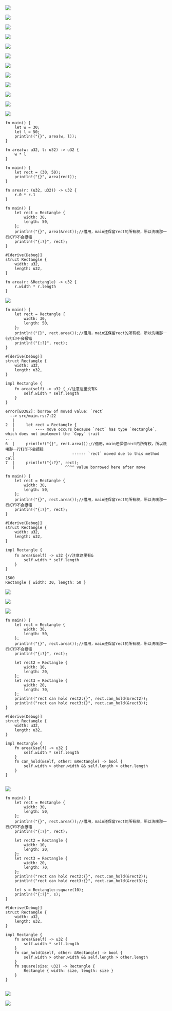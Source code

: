![](https://gitee.com/hxc8/images4/raw/master/img/202407172318050.jpg)

![](https://gitee.com/hxc8/images4/raw/master/img/202407172318992.jpg)

![](https://gitee.com/hxc8/images4/raw/master/img/202407172318783.jpg)

![](https://gitee.com/hxc8/images4/raw/master/img/202407172318075.jpg)

![](https://gitee.com/hxc8/images4/raw/master/img/202407172318400.jpg)

![](https://gitee.com/hxc8/images4/raw/master/img/202407172318563.jpg)

![](https://gitee.com/hxc8/images4/raw/master/img/202407172319083.jpg)

![](https://gitee.com/hxc8/images4/raw/master/img/202407172319427.jpg)

![](https://gitee.com/hxc8/images4/raw/master/img/202407172319657.jpg)

![](https://gitee.com/hxc8/images4/raw/master/img/202407172319056.jpg)

![](https://gitee.com/hxc8/images4/raw/master/img/202407172319508.jpg)

![](https://gitee.com/hxc8/images4/raw/master/img/202407172319882.jpg)

```
fn main() {
    let w = 30;
    let l = 50;
    println!("{}", area(w, l));
}

fn area(w: u32, l: u32) -> u32 {
    w * l
}
```

```
fn main() {
    let rect = (30, 50);
    println!("{}", area(rect));
}

fn area(r: (u32, u32)) -> u32 {
    r.0 * r.1
}
```

```
fn main() {
    let rect = Rectangle {
        width: 30,
        length: 50,
    };
    println!("{}", area(&rect));//借用，main还保留rect的所有权，所以洗唛那一行打印不会报错
    println!("{:?}", rect);
}

#[derive(Debug)]
struct Rectangle {
    width: u32,
    length: u32,
}

fn area(r: &Rectangle) -> u32 {
    r.width * r.length
}
```

![](https://gitee.com/hxc8/images4/raw/master/img/202407172319403.jpg)

```
fn main() {
    let rect = Rectangle {
        width: 30,
        length: 50,
    };
    println!("{}", rect.area());//借用，main还保留rect的所有权，所以洗唛那一行打印不会报错
    println!("{:?}", rect);
}

#[derive(Debug)]
struct Rectangle {
    width: u32,
    length: u32,
}

impl Rectangle {
    fn area(self) -> u32 { //注意这里没有&
        self.width * self.length
    }
}

error[E0382]: borrow of moved value: `rect`
  --> src/main.rs:7:22
   |
2  |     let rect = Rectangle {
   |         ---- move occurs because `rect` has type `Rectangle`, which does not implement the `Copy` trait
...
6  |     println!("{}", rect.area());//借用，main还保留rect的所有权，所以洗唛那一行打印不会报错
   |                         ------ `rect` moved due to this method call
7  |     println!("{:?}", rect);
   |                      ^^^^ value borrowed here after move

```

```
fn main() {
    let rect = Rectangle {
        width: 30,
        length: 50,
    };
    println!("{}", rect.area());//借用，main还保留rect的所有权，所以洗唛那一行打印不会报错
    println!("{:?}", rect);
}

#[derive(Debug)]
struct Rectangle {
    width: u32,
    length: u32,
}

impl Rectangle {
    fn area(&self) -> u32 {//注意这里有&
        self.width * self.length
    }
}

1500
Rectangle { width: 30, length: 50 }
```

![](https://gitee.com/hxc8/images4/raw/master/img/202407172319663.jpg)

![](https://gitee.com/hxc8/images4/raw/master/img/202407172319649.jpg)

![](https://gitee.com/hxc8/images4/raw/master/img/202407172319067.jpg)

```
fn main() {
    let rect = Rectangle {
        width: 30,
        length: 50,
    };
    println!("{}", rect.area());//借用，main还保留rect的所有权，所以洗唛那一行打印不会报错
    println!("{:?}", rect);

    let rect2 = Rectangle {
        width: 10,
        length: 20,
    };
    let rect3 = Rectangle {
        width: 20,
        length: 70,
    };
    println!("rect can hold rect2:{}", rect.can_hold(&rect2));
    println!("rect can hold rect3:{}", rect.can_hold(&rect3));
}

#[derive(Debug)]
struct Rectangle {
    width: u32,
    length: u32,
}

impl Rectangle {
    fn area(&self) -> u32 {
        self.width * self.length
    }
    fn can_hold(&self, other: &Rectangle) -> bool {
        self.width > other.width && self.length > other.length
    }
}


```

![](https://gitee.com/hxc8/images4/raw/master/img/202407172319396.jpg)

```
fn main() {
    let rect = Rectangle {
        width: 30,
        length: 50,
    };
    println!("{}", rect.area());//借用，main还保留rect的所有权，所以洗唛那一行打印不会报错
    println!("{:?}", rect);

    let rect2 = Rectangle {
        width: 10,
        length: 20,
    };
    let rect3 = Rectangle {
        width: 20,
        length: 70,
    };
    println!("rect can hold rect2:{}", rect.can_hold(&rect2));
    println!("rect can hold rect3:{}", rect.can_hold(&rect3));

    let s = Rectangle::square(10);
    println!("{:?}", s);
}

#[derive(Debug)]
struct Rectangle {
    width: u32,
    length: u32,
}

impl Rectangle {
    fn area(&self) -> u32 {
        self.width * self.length
    }
    fn can_hold(&self, other: &Rectangle) -> bool {
        self.width > other.width && self.length > other.length
    }
    fn square(size: u32) -> Rectangle {
        Rectangle { width: size, length: size }
    }
}


```

![](https://gitee.com/hxc8/images4/raw/master/img/202407172319784.jpg)

![](https://gitee.com/hxc8/images4/raw/master/img/202407172319460.jpg)
